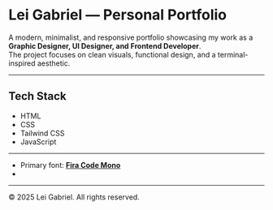 # Lei Gabriel — Personal Portfolio

A modern, minimalist, and responsive portfolio showcasing my work as a **Graphic Designer, UI Designer, and Frontend Developer**.  
The project focuses on clean visuals, functional design, and a terminal-inspired aesthetic.

---

## Tech Stack

- HTML  
- CSS  
- Tailwind CSS  
- JavaScript  

---

- Primary font: **[Fira Code Mono](https://github.com/tonsky/FiraCode)**
- 
---

© 2025 Lei Gabriel. All rights reserved.  
